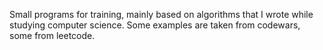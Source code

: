 Small programs for training, mainly based on algorithms that I wrote while studying computer science. Some examples are taken from codewars, some from leetcode.
